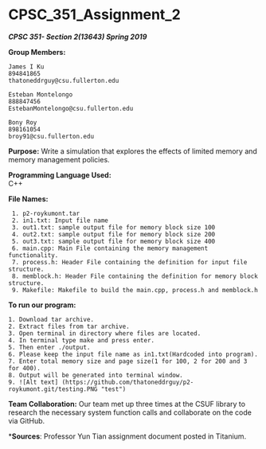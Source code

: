 # CPSC_351_Assignment_2
**_CPSC 351- Section 2(13643) Spring 2019_**

**Group Members:**

	James I Ku
	894841865
	thatoneddrguy@csu.fullerton.edu
    
	Esteban Montelongo
	888847456
	EstebanMontelongo@csu.fullerton.edu
	
	Bony Roy
	898161054
	broy91@csu.fullerton.edu


**Purpose:**
Write a simulation that explores the effects of limited memory and memory management policies.

**Programming Language Used:**	
C++


**File Names:**	

     1. p2-roykumont.tar
     2. in1.txt: Input file name
     3. out1.txt: sample output file for memory block size 100
     4. out2.txt: sample output file for memory block size 200
     5. out3.txt: sample output file for memory block size 400
     6. main.cpp: Main File containing the memory management functionality.
     7. process.h: Header File containing the definition for input file structure.
     8. memblock.h: Header File containing the definition for memory block structure.
     9. Makefile: Makefile to build the main.cpp, process.h and memblock.h
     
**To run our program:**	

    1. Download tar archive.
    2. Extract files from tar archive.
    3. Open terminal in directory where files are located.
    4. In terminal type make and press enter.
    5. Then enter ./output.    
    6. Please keep the input file name as in1.txt(Hardcoded into program).
    7. Enter total memory size and page size(1 for 100, 2 for 200 and 3 for 400).
    8. Output will be generated into terminal window.
    9. ![Alt text] (https://github.com/thatoneddrguy/p2-roykumont.git/testing.PNG "test")

**Team Collaboration:**
Our team met up three times at the CSUF library to research the necessary system function calls and collaborate on the code via GitHub.

***Sources**: Professor Yun Tian assignment document posted in Titanium.
